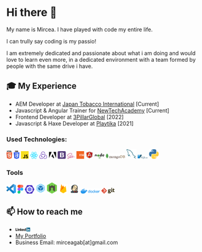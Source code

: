 # Hi there :wave:

My name is Mircea. I have played with code my entire life.

I can trully say coding is my passio!

I am extremely dedicated and passionate about what i am doing and would love to learn even more, in a dedicated environment with a team formed by people with the same drive i have.

## :mortar_board: My Experience
- AEM Developer at [Japan Tobacco International](https://www.jti.com/) [Current]
- Javascript & Angular Trainer for [NewTechAcademy](https://www.newtech.ro/) [Current]
- Frontend Developer at [3PillarGlobal](https://www.3pillarglobal.com/) [2022]
- Javascript & Haxe Developer at [Playtika](https://www.playtika.com/) [2021]
### Used Technologies:

<div>
  <img src ="./images/html-5.svg" alt="HTML5 logo" width="3%" title='HTML5'/>
  <img src ="./images/css-3.svg" alt="CSS3 logo" width="3%" title='CSS3'/>
  <img src ="./images/javascript.svg" alt="JavaScript logo" width="4%" title='JavaScript'/>
  <img src ="./images/react.svg" alt="react logo" width="4%" title='React'/>
  <img src ="./images/redux.svg" alt="redux logo" width="4%" title='Redux'/>
  <img src ="./images/adobe.svg" alt="Adobe logo" width="4%" title='Adobe Experience Manager'/>
  <img src ="./images/bootstrap.svg" alt="Bootstrap logo" width="4%" title='Bootstrap'/>
  <img src ="./images/sass.svg" alt="Sass logo" width="4%" title='Sass'/>
  <img src ="./images/es6.svg" alt="ES6 logo" width="4%" title='ES6'/>
  <img src ="./images/angular.svg" alt="angular logo" width="4%" title='Angular'/>
  <img src ="./images/nodejs.svg" alt="Node logo" width="5%" title='Nodejs'/>
  <img src ="./images/mongodb.svg" alt="D3 logo" width="10%" title='MongoDB'/>
  <img src ="./images/mysql.svg" alt="mysql logo" width="5%" title='MYSQL'/>
  <img src ="./images/sqlite.svg" alt="sqlite logo" width="5%" title='sqlite'/>
  <img src ="./images/python.svg" alt="Python logo" width="5%" title='Python'/>
<div>

### Tools

<div>
  <img src ="./images/visual-studio-code.svg" alt="VS Code logo" width="5%" title='Visual Studio Code'/>
  <img src ="./images/figma.svg" alt="Figma logo" width="3%" title='Figma'/>
  <img src ="./images/eslint.svg" alt="ESLint logo" width="5%" title='ESLint'/>
  <img src ="./images/webpack.svg" alt="Webpack logo" width="5%" title='Webpack'/>
  <img src ="./images/nodemon.svg" alt="Nodemon logo" width="5%" title='Nodemon'/>
    <img src ="./images/firebase.svg" alt="Firebase logo" width="5%" title='Firebase'/>
    <img src ="./images/jenkins.svg" alt="Jenkins logo" width="5%" title='Jenkins'/>
  <img src ="./images/docker.svg" alt="Docker logo" width="10%" title='Docker'/>
  <img src ="./images/git.svg" alt="Git logo" width="7%" title='Git'/>
</div>

## :mailbox: How to reach me
<div>
  <ul>
    <li><a href="https://www.linkedin.com/in/mircea-dumitrescu-8581399a" target="_blank"><img src='./images/linkedin.svg' alt='LinkedIn' width="8%"></a>
</li>
    <li><a href="https://dumitrescumircea.ro" target="_blank">My Portfolio</a>
</li>
    <li>Business Email: mirceagab[at]gmail.com</li>
  </ul?
</div>
